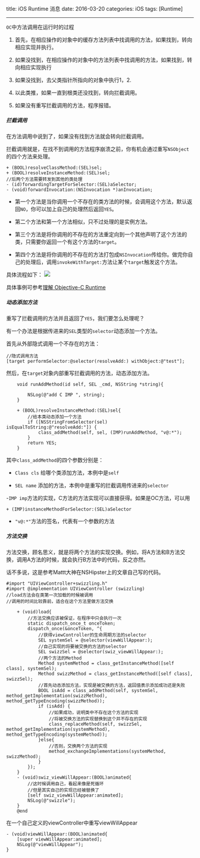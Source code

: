 title: iOS Runtime 消息
date: 2016-03-20 
categories: iOS
tags: [Runtime]

---

`OC`中方法调用在运行时的过程

1. 首先，在相应操作的对象中的缓存方法列表中找调用的方法，如果找到，转向相应实现并执行。

2. 如果没找到，在相应操作的对象中的方法列表中找调用的方法，如果找到，转向相应实现执行

3. 如果没找到，去父类指针所指向的对象中执行1，2.

4. 以此类推，如果一直到根类还没找到，转向拦截调用。

5. 如果没有重写拦截调用的方法，程序报错。

<!-- more --> 

##### 拦截调用

在方法调用中说到了，如果没有找到方法就会转向拦截调用。

拦截调用就是，在找不到调用的方法程序崩溃之前，你有机会通过重写`NSObject`的四个方法来处理。

	+ (BOOL)resolveClassMethod:(SEL)sel;
	+ (BOOL)resolveInstanceMethod:(SEL)sel;
	//后两个方法需要转发到其他的类处理
	- (id)forwardingTargetForSelector:(SEL)aSelector;
	- (void)forwardInvocation:(NSInvocation *)anInvocation;

* 第一个方法是当你调用一个不存在的类方法的时候，会调用这个方法，默认返回`NO`，你可以加上自己的处理然后返回`YES`。

* 第二个方法和第一个方法相似，只不过处理的是实例方法。

* 第三个方法是将你调用的不存在的方法重定向到一个其他声明了这个方法的类，只需要你返回一个有这个方法的`target`。

* 第四个方法是将你调用的不存在的方法打包成`NSInvocation`传给你。做完你自己的处理后，调用`invokeWithTarget:`方法让某个`target`触发这个方法。

具体流程如下：
![](http://7xt3bw.com1.z0.glb.clouddn.com/runtimemethod.png-water)

具体事例可参考[理解 Objective-C Runtime](http://justinyan.me/post/1624)

##### 动态添加方法

重写了拦截调用的方法并且返回了`YES`，我们要怎么处理呢？

有一个办法是根据传进来的`SEL`类型的`selector`动态添加一个方法。

首先从外部隐式调用一个不存在的方法：

	//隐式调用方法
	[target performSelector:@selector(resolveAdd:) withObject:@"test"];

然后，在`target`对象内部重写拦截调用的方法，动态添加方法。

```objc
	void runAddMethod(id self, SEL _cmd, NSString *string){

	    NSLog(@"add C IMP ", string);
	}

	+ (BOOL)resolveInstanceMethod:(SEL)sel{
	    //给本类动态添加一个方法
	    if ([NSStringFromSelector(sel) isEqualToString:@"resolveAdd:"]) {
	        class_addMethod(self, sel, (IMP)runAddMethod, "v@:*");
	    }
	    return YES;
	}
```

其中`class_addMethod`的四个参数分别是：

- `Class cls` 给哪个类添加方法，本例中是`self`

- `SEL name` 添加的方法，本例中是重写的拦截调用传进来的`selector`

-`IMP imp`方法的实现，C方法的方法实现可以直接获得。如果是OC方法，可以用

	+ (IMP)instanceMethodForSelector:(SEL)aSelector

- `"v@:*"`方法的签名，代表有一个参数的方法

##### 方法交换

方法交换，顾名思义，就是将两个方法的实现交换。例如，将A方法和B方法交换，调用A方法的时候，就会执行B方法中的代码，反之亦然。

话不多说，这是参考Mattt大神在NSHipster上的文章自己写的代码。

```objc
#import "UIViewController+swizzling.h"
#import @implementation UIViewController (swizzling)
//load方法会在类第一次加载的时候被调用
//调用的时间比较靠前，适合在这个方法里做方法交换

	+ (void)load{
	    //方法交换应该被保证，在程序中只会执行一次
	    static dispatch_once_t onceToken;
	    dispatch_once(&onceToken, ^{
	        //获得viewController的生命周期方法的selector
	        SEL systemSel = @selector(viewWillAppear:);
	        //自己实现的将要被交换的方法的selector
	        SEL swizzSel = @selector(swiz_viewWillAppear:);
	        //两个方法的Method
	        Method systemMethod = class_getInstanceMethod([self class], systemSel);
	        Method swizzMethod = class_getInstanceMethod([self class], swizzSel);
	        //首先动态添加方法，实现是被交换的方法，返回值表示添加成功还是失败
	        BOOL isAdd = class_addMethod(self, systemSel, method_getImplementation(swizzMethod), method_getTypeEncoding(swizzMethod));
	        if (isAdd) {
	            //如果成功，说明类中不存在这个方法的实现
	            //将被交换方法的实现替换到这个并不存在的实现
	            class_replaceMethod(self, swizzSel, method_getImplementation(systemMethod), method_getTypeEncoding(systemMethod));
	        }else{
	            //否则，交换两个方法的实现
	            method_exchangeImplementations(systemMethod, swizzMethod);
	        }
	    });
	}
	- (void)swiz_viewWillAppear:(BOOL)animated{
	    //这时候调用自己，看起来像是死循环
	    //但是其实自己的实现已经被替换了
	    [self swiz_viewWillAppear:animated];
	    NSLog(@"swizzle");
	}
	@end
```

在一个自己定义的viewController中重写viewWillAppear
	
	- (void)viewWillAppear:(BOOL)animated{
	    [super viewWillAppear:animated];
	    NSLog(@"viewWillAppear");
	}
